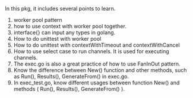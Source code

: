 In this pkg, it includes several points to learn.
1. worker pool pattern
2. how to use context with worker pool together.
3. interface{} can input any types in golang.
4. How to do unittest with worker pool
5. How to do unittest with contextWithTimeout and contextWithCancel
6. How to use select case to run channels. It is used for executing channels.
7. The exec.go is also a great practice of how to use FanInOut pattern.
8. Know the difference between New() function and other methods, such as Run(), Results(), GenerateFrom() in exec.go.
9. In exec_test.go, know different usages between function New() and methods ( Run(), Results(), GenerateFrom() ).